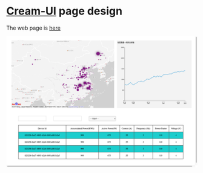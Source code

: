 ---
---

# [Cream-UI](https://github.com/mee-panyar-cream/cream-ui) page design   

The web page is [here](http://mee-panyar-cream.s3-website-ap-northeast-1.amazonaws.com/)   

![Cream-UI Example](images/cream-ui-design-example-v1.0.jpg)